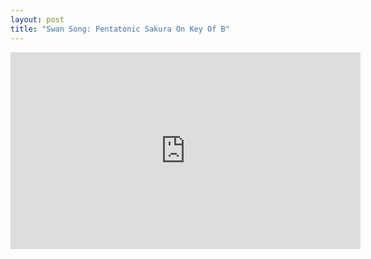 ```yaml
---
layout: post
title: "Swan Song: Pentatonic Sakura On Key Of B"
---
```

<iframe title="Swan Song: Pentatonic Sakura In Key Of B" src="https://video.ploud.jp/videos/embed/5fa014e3-189a-4cfc-96ff-aa1f1f5a4651" allowfullscreen="" sandbox="allow-same-origin allow-scripts allow-popups" width="560" height="315" frameborder="0"></iframe>

